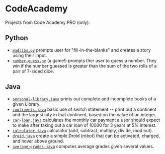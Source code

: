 # CodeAcademy
Projects from Code Academy PRO (only).
## Python
- [`madlibs.py`](./python/madlibs.py) prompts user for "fill-in-the-blanks" and creates a story using their input.
- [`number-guess.py`](./python/number-guess.py) (a game!) prompts ther user to guess a number. They win if the number guessed is greater than the sum of the two rolls of a pair of 7-sided dice. 

## Java
- [`personal-library.java`](./java/personal-library.java) prints out complete and incomplete books of a given Library.
- [`continents.java`](./java/continents.java) basic use of switch statement -- print out a continent and the largest city in that continent, based on the value of an integer.
- [`car-loan.java`](./java/car-loan.java) calculates the monthly car payment a user should expect to make after taking out a car loan of 10000 for 3 years at 5% interest.
- [`calculator.java`](./java/calculator.java) calculator (add, subtract, multiply, divide, mod out).
- [`droid.java`](./java/droid.java) create a simple Droid (robot) that can be activated, charged, and hover above ground.
- [`average-grades.java`](./java/average-grades.java) computes average grades given several values.
